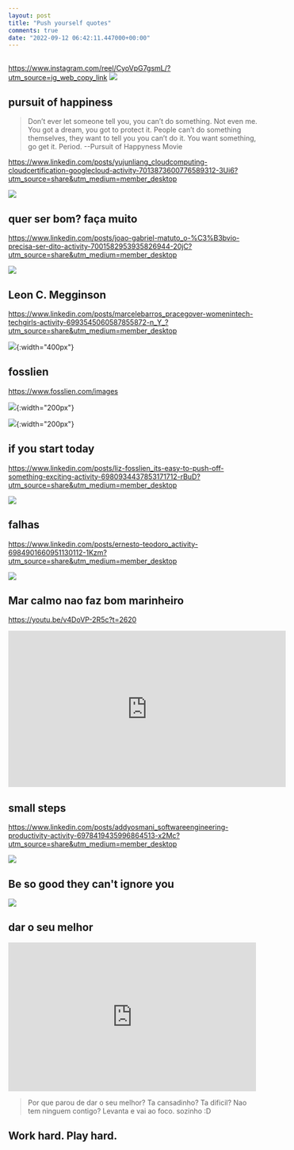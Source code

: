 ```yaml
---
layout: post
title: "Push yourself quotes"
comments: true
date: "2022-09-12 06:42:11.447000+00:00"
---
```


## 
https://www.instagram.com/reel/CyoVpG7gsmL/?utm_source=ig_web_copy_link
![](/assets/img/edxhPaolp_923e3d931fbc819653336bc5af242dda.png)


## pursuit of happiness

> Don’t ever let someone tell you, you can’t do something. Not even me. You got a dream, you got to protect it. People can’t do something themselves, they want to tell you you can’t do it. You want something, go get it. Period.
--Pursuit of Happyness Movie

https://www.linkedin.com/posts/yujunliang_cloudcomputing-cloudcertification-googlecloud-activity-7013873600776589312-3Ui6?utm_source=share&utm_medium=member_desktop

![](/assets/img/edxhPaolp_3e00b14f7435f8e46915310ad72c9dcd.png)


## quer ser bom? faça muito

https://www.linkedin.com/posts/joao-gabriel-matuto_o-%C3%B3bvio-precisa-ser-dito-activity-7001582953935826944-20jC?utm_source=share&utm_medium=member_desktop

![](/assets/img/edxhPaolp_1ae8fc43653651856facdbb5563bfb7c.png)


## Leon C. Megginson

https://www.linkedin.com/posts/marcelebarros_pracegover-womenintech-techgirls-activity-6993545060587855872-n_Y_?utm_source=share&utm_medium=member_desktop

![](/assets/img/edxhPaolp_aeeb09cc859bc784e31ec53fd29df392.png){:width="400px"}


## fosslien

https://www.fosslien.com/images

![](/assets/img/edxhPaolp_5356a74c1420d49bbf7f890ede6d22c7.png){:width="200px"}

![](/assets/img/edxhPaolp_3481b02498865bede5472581193194b4.png){:width="200px"}


## if you start today

https://www.linkedin.com/posts/liz-fosslien_its-easy-to-push-off-something-exciting-activity-6980934437853171712-rBuD?utm_source=share&utm_medium=member_desktop

![](/assets/img/edxhPaolp_54fe6b7a26460f89a08937a2892380b6.png)


## falhas

https://www.linkedin.com/posts/ernesto-teodoro_activity-6984901660951130112-1Kzm?utm_source=share&utm_medium=member_desktop

![](/assets/img/edxhPaolp_d11cee5311c0711acd62bcd042bb7743.png)


## Mar calmo nao faz bom marinheiro

https://youtu.be/v4DoVP-2R5c?t=2620

<iframe width="560" height="315" src="https://www.youtube.com/embed/v4DoVP-2R5c" title="YouTube video player" frameborder="0" allow="accelerometer; autoplay; clipboard-write; encrypted-media; gyroscope; picture-in-picture" allowfullscreen></iframe>

## small steps

https://www.linkedin.com/posts/addyosmani_softwareengineering-productivity-activity-6978419435996864513-x2Mc?utm_source=share&utm_medium=member_desktop

![](/assets/img/edxhPaolp_a199d16c7ca2658c0da3c307e768b3e2.png)


## Be so good they can't ignore you

![](/assets/img/edxhPaolp_3488cfd5fe9790b5715af113933d56cb.png)


## dar o seu melhor

<iframe sandbox src='http://core1:8081/download/agunicatblog/af7a450557924885a9bddaebe104e74f.mp4/vinimathias.run_300181256_427602872766332_7605777679355346437_n.mp4' style='border:0;width:500px;height:300px;'></iframe>

> Por que parou de dar o seu melhor?
> Ta cansadinho?
> Ta dificil?
> Nao tem ninguem contigo?
> Levanta e vai ao foco. sozinho :D


## Work hard. Play hard.


